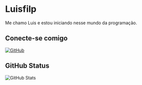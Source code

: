 # Luisfilp
Me chamo Luis e estou iniciando nesse mundo da programação.
## Conecte-se comigo
[![GitHub](https://img.shields.io/badge/GitHub-100000?style=for-the-badge&logo=github&logoColor=white)](https://github.com/luisfilp)
## GitHub Status
![GitHub Stats](https://github-readme-stats.vercel.app/api?username=luisfilp&theme=transparent&bg_color=000&border_color=30A3DC&show_icons=true&icon_color=30A3DC&title_color=E94D5F&text_color=FFF)